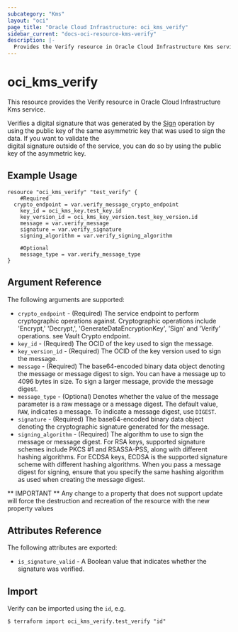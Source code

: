 ```yaml
---
subcategory: "Kms"
layout: "oci"
page_title: "Oracle Cloud Infrastructure: oci_kms_verify"
sidebar_current: "docs-oci-resource-kms-verify"
description: |-
  Provides the Verify resource in Oracle Cloud Infrastructure Kms service
---
```


# oci_kms_verify
This resource provides the Verify resource in Oracle Cloud Infrastructure Kms service.

Verifies a digital signature that was generated by the [Sign](https://docs.cloud.oracle.com/iaas/api/#/en/key/latest/SignedData/Sign) operation 
by using the public key of the same asymmetric key that was used to sign the data. If you want to validate the  
digital signature outside of the service, you can do so by using the public key of the asymmetric key.


## Example Usage

```hcl
resource "oci_kms_verify" "test_verify" {
	#Required
  crypto_endpoint = var.verify_message_crypto_endpoint
	key_id = oci_kms_key.test_key.id
	key_version_id = oci_kms_key_version.test_key_version.id
	message = var.verify_message
	signature = var.verify_signature
	signing_algorithm = var.verify_signing_algorithm

	#Optional
	message_type = var.verify_message_type
}
```

## Argument Reference

The following arguments are supported:

* `crypto_endpoint` - (Required) The service endpoint to perform cryptographic operations against. Cryptographic operations include 'Encrypt,' 'Decrypt,', 'GenerateDataEncryptionKey', 'Sign' and 'Verify' operations. see Vault Crypto endpoint.
* `key_id` - (Required) The OCID of the key used to sign the message.
* `key_version_id` - (Required) The OCID of the key version used to sign the message.
* `message` - (Required) The base64-encoded binary data object denoting the message or message digest to sign. You can have a message up to 4096 bytes in size. To sign a larger message, provide the message digest.
* `message_type` - (Optional) Denotes whether the value of the message parameter is a raw message or a message digest.  The default value, `RAW`, indicates a message. To indicate a message digest, use `DIGEST`. 
* `signature` - (Required) The base64-encoded binary data object denoting the cryptographic signature generated for the message. 
* `signing_algorithm` - (Required) The algorithm to use to sign the message or message digest. For RSA keys, supported signature schemes include PKCS #1 and RSASSA-PSS, along with  different hashing algorithms.  For ECDSA keys, ECDSA is the supported signature scheme with different hashing algorithms. When you pass a message digest for signing, ensure that you specify the same hashing algorithm  as used when creating the message digest.       


** IMPORTANT **
Any change to a property that does not support update will force the destruction and recreation of the resource with the new property values

## Attributes Reference

The following attributes are exported:

* `is_signature_valid` - A Boolean value that indicates whether the signature was verified.

## Import

Verify can be imported using the `id`, e.g.

```
$ terraform import oci_kms_verify.test_verify "id"
```

